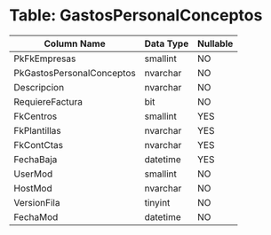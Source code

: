 # Table: GastosPersonalConceptos

| Column Name | Data Type | Nullable |
|-------------|-----------|----------|
| PkFkEmpresas | smallint | NO |
| PkGastosPersonalConceptos | nvarchar | NO |
| Descripcion | nvarchar | NO |
| RequiereFactura | bit | NO |
| FkCentros | smallint | YES |
| FkPlantillas | nvarchar | YES |
| FkContCtas | nvarchar | YES |
| FechaBaja | datetime | YES |
| UserMod | smallint | NO |
| HostMod | nvarchar | NO |
| VersionFila | tinyint | NO |
| FechaMod | datetime | NO |
